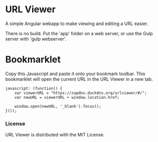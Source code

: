 # URL Viewer

A simple Angular webapp to make viewing and editing a URL easier.

There is no build. Put the 'app' folder on a web server, or use the Gulp server with 'gulp webserver'.

# Bookmarklet

Copy this Javascript and paste it onto your bookmark toolbar. This bookmarklet will open the current URL in the URL Viewer in a new tab.

```
javascript: (function() {
    var viewerURL = "https://zapdos.duckdns.org/urlviewer/#/";
    var newURL = viewerURL + window.location.href;

    window.open(newURL, '_blank').focus();
}());
```

### License

URL Viewer is distributed with the MIT License.